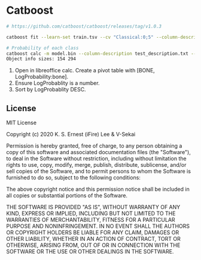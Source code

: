 # Catboost

```bash
# https://github.com/catboost/catboost/releases/tag/v1.0.3

catboost fit --learn-set train.tsv --cv "Classical:0;5" --column-description train_description.txt --custom-loss="Precision,Recall" --logging-level Verbose --loss-function MultiClassOneVsAll --has-header --task-type GPU --od-pval 0.01 --model-format CatboostBinary,Json

# Probability of each class
catboost calc -m model.bin --column-description test_description.txt --output-columns "LogProbability,BONE" --input-path test.tsv  --output-path output.tsv --has-header
Object info sizes: 154 294
```

1. Open in libreoffice calc. Create a pivot table with [BONE, LogProbability:bone].
1. Ensure LogProbablity is a number.
1. Sort by LogProbablity DESC.

## License

MIT License

Copyright (c) 2020 K. S. Ernest (iFire) Lee & V-Sekai

Permission is hereby granted, free of charge, to any person obtaining a copy
of this software and associated documentation files (the "Software"), to deal
in the Software without restriction, including without limitation the rights
to use, copy, modify, merge, publish, distribute, sublicense, and/or sell
copies of the Software, and to permit persons to whom the Software is
furnished to do so, subject to the following conditions:

The above copyright notice and this permission notice shall be included in all
copies or substantial portions of the Software.

THE SOFTWARE IS PROVIDED "AS IS", WITHOUT WARRANTY OF ANY KIND, EXPRESS OR
IMPLIED, INCLUDING BUT NOT LIMITED TO THE WARRANTIES OF MERCHANTABILITY,
FITNESS FOR A PARTICULAR PURPOSE AND NONINFRINGEMENT. IN NO EVENT SHALL THE
AUTHORS OR COPYRIGHT HOLDERS BE LIABLE FOR ANY CLAIM, DAMAGES OR OTHER
LIABILITY, WHETHER IN AN ACTION OF CONTRACT, TORT OR OTHERWISE, ARISING FROM,
OUT OF OR IN CONNECTION WITH THE SOFTWARE OR THE USE OR OTHER DEALINGS IN THE
SOFTWARE.
